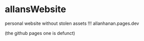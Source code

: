# allansWebsite
personal website without stolen assets !!!
allanhanan.pages.dev

(the github pages one is defunct)
